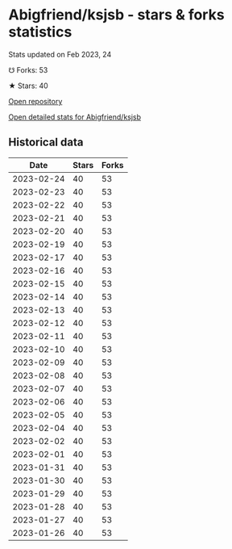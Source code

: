 # Abigfriend/ksjsb - stars & forks statistics

Stats updated on Feb 2023, 24

☋ Forks: 53

★ Stars: 40

[Open repository](https://github.com/Abigfriend/ksjsb)

[Open detailed stats for Abigfriend/ksjsb](https://reviewgithub.com/rep/Abigfriend/ksjsb)

## Historical data
| Date | Stars | Forks |
|------|-------|-------|
| 2023-02-24 | 40 | 53 | 
| 2023-02-23 | 40 | 53 | 
| 2023-02-22 | 40 | 53 | 
| 2023-02-21 | 40 | 53 | 
| 2023-02-20 | 40 | 53 | 
| 2023-02-19 | 40 | 53 | 
| 2023-02-17 | 40 | 53 | 
| 2023-02-16 | 40 | 53 | 
| 2023-02-15 | 40 | 53 | 
| 2023-02-14 | 40 | 53 | 
| 2023-02-13 | 40 | 53 | 
| 2023-02-12 | 40 | 53 | 
| 2023-02-11 | 40 | 53 | 
| 2023-02-10 | 40 | 53 | 
| 2023-02-09 | 40 | 53 | 
| 2023-02-08 | 40 | 53 | 
| 2023-02-07 | 40 | 53 | 
| 2023-02-06 | 40 | 53 | 
| 2023-02-05 | 40 | 53 | 
| 2023-02-04 | 40 | 53 | 
| 2023-02-02 | 40 | 53 | 
| 2023-02-01 | 40 | 53 | 
| 2023-01-31 | 40 | 53 | 
| 2023-01-30 | 40 | 53 | 
| 2023-01-29 | 40 | 53 | 
| 2023-01-28 | 40 | 53 | 
| 2023-01-27 | 40 | 53 | 
| 2023-01-26 | 40 | 53 | 

